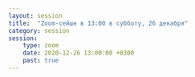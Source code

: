 ```yaml
---
layout: session
title:  "Zoom-сейшн в 13:00 в субботу, 26 декабря"
category: session
session:
    type: zoom
    date: 2020-12-26 13:00:00 +0300
    past: true
---
```

